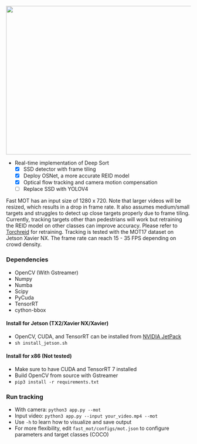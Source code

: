 <p align="center">
  <img src="assets/demo.gif" width="720" height="405" />
</p>

- Real-time implementation of Deep Sort 
  - [x] SSD detector with frame tiling
  - [x] Deploy OSNet, a more accurate REID model
  - [x] Optical flow tracking and camera motion compensation
  - [ ] Replace SSD with YOLOV4
  
Fast MOT has an input size of 1280 x 720. Note that larger videos will be resized, which results in a drop in frame rate. It also assumes medium/small targets and struggles to detect up close targets properly due to frame tiling. Currently, tracking targets other than pedestrians will work but retraining the REID model on other classes can improve accuracy. Please refer to [Torchreid](https://github.com/KaiyangZhou/deep-person-reid) for retraining. Tracking is tested with the MOT17 dataset on Jetson Xavier NX. The frame rate can reach 15 - 35 FPS depending on crowd density.

### Dependencies
- OpenCV (With Gstreamer)
- Numpy
- Numba
- Scipy
- PyCuda
- TensorRT  
- cython-bbox

#### Install for Jetson (TX2/Xavier NX/Xavier)
- OpenCV, CUDA, and TensorRT can be installed from [NVIDIA JetPack](https://developer.nvidia.com/embedded/jetpack)    
- `sh install_jetson.sh`
#### Install for x86 (Not tested)
- Make sure to have CUDA and TensorRT 7 installed
- Build OpenCV from source with Gstreamer
- `pip3 install -r requirements.txt`

### Run tracking
- With camera: `python3 app.py --mot`
- Input video: `python3 app.py --input your_video.mp4 --mot`
- Use `-h` to learn how to visualize and save output
- For more flexibility, edit `fast_mot/configs/mot.json` to configure parameters and target classes (COCO)
